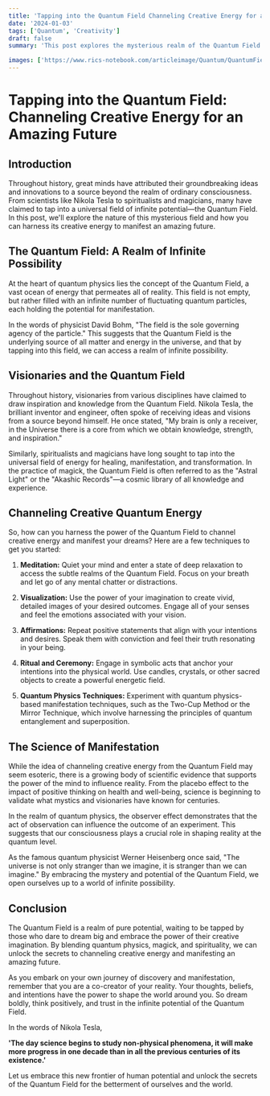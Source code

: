 ```yaml
---
title: 'Tapping into the Quantum Field Channeling Creative Energy for an Amazing Future'
date: '2024-01-03'
tags: ['Quantum', 'Creativity']
draft: false
summary: 'This post explores the mysterious realm of the Quantum Field.'

images: ['https://www.rics-notebook.com/articleimage/Quantum/QuantumField.webp']
---
```


# Tapping into the Quantum Field: Channeling Creative Energy for an Amazing Future

## Introduction

Throughout history, great minds have attributed their groundbreaking ideas and innovations to a source beyond the realm of ordinary consciousness. From scientists like Nikola Tesla to spiritualists and magicians, many have claimed to tap into a universal field of infinite potential—the Quantum Field. In this post, we'll explore the nature of this mysterious field and how you can harness its creative energy to manifest an amazing future.

## The Quantum Field: A Realm of Infinite Possibility

At the heart of quantum physics lies the concept of the Quantum Field, a vast ocean of energy that permeates all of reality. This field is not empty, but rather filled with an infinite number of fluctuating quantum particles, each holding the potential for manifestation.

In the words of physicist David Bohm, "The field is the sole governing agency of the particle." This suggests that the Quantum Field is the underlying source of all matter and energy in the universe, and that by tapping into this field, we can access a realm of infinite possibility.

## Visionaries and the Quantum Field

Throughout history, visionaries from various disciplines have claimed to draw inspiration and knowledge from the Quantum Field. Nikola Tesla, the brilliant inventor and engineer, often spoke of receiving ideas and visions from a source beyond himself. He once stated, "My brain is only a receiver, in the Universe there is a core from which we obtain knowledge, strength, and inspiration."

Similarly, spiritualists and magicians have long sought to tap into the universal field of energy for healing, manifestation, and transformation. In the practice of magick, the Quantum Field is often referred to as the "Astral Light" or the "Akashic Records"—a cosmic library of all knowledge and experience.

## Channeling Creative Quantum Energy

So, how can you harness the power of the Quantum Field to channel creative energy and manifest your dreams? Here are a few techniques to get you started:

1. **Meditation:** Quiet your mind and enter a state of deep relaxation to access the subtle realms of the Quantum Field. Focus on your breath and let go of any mental chatter or distractions.

2. **Visualization:** Use the power of your imagination to create vivid, detailed images of your desired outcomes. Engage all of your senses and feel the emotions associated with your vision.

3. **Affirmations:** Repeat positive statements that align with your intentions and desires. Speak them with conviction and feel their truth resonating in your being.

4. **Ritual and Ceremony:** Engage in symbolic acts that anchor your intentions into the physical world. Use candles, crystals, or other sacred objects to create a powerful energetic field.

5. **Quantum Physics Techniques:** Experiment with quantum physics-based manifestation techniques, such as the Two-Cup Method or the Mirror Technique, which involve harnessing the principles of quantum entanglement and superposition.

## The Science of Manifestation

While the idea of channeling creative energy from the Quantum Field may seem esoteric, there is a growing body of scientific evidence that supports the power of the mind to influence reality. From the placebo effect to the impact of positive thinking on health and well-being, science is beginning to validate what mystics and visionaries have known for centuries.

In the realm of quantum physics, the observer effect demonstrates that the act of observation can influence the outcome of an experiment. This suggests that our consciousness plays a crucial role in shaping reality at the quantum level.

As the famous quantum physicist Werner Heisenberg once said, "The universe is not only stranger than we imagine, it is stranger than we can imagine." By embracing the mystery and potential of the Quantum Field, we open ourselves up to a world of infinite possibility.

## Conclusion

The Quantum Field is a realm of pure potential, waiting to be tapped by those who dare to dream big and embrace the power of their creative imagination. By blending quantum physics, magick, and spirituality, we can unlock the secrets to channeling creative energy and manifesting an amazing future.

As you embark on your own journey of discovery and manifestation, remember that you are a co-creator of your reality. Your thoughts, beliefs, and intentions have the power to shape the world around you. So dream boldly, think positively, and trust in the infinite potential of the Quantum Field.

In the words of Nikola Tesla,

**'The day science begins to study non-physical phenomena, it will make more progress in one decade than in all the previous centuries of its existence.'**

Let us embrace this new frontier of human potential and unlock the secrets of the Quantum Field for the betterment of ourselves and the world.

